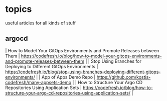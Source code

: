 # topics
useful articles for all kinds of stuff

## argocd

| How to Model Your GitOps Environments and Promote Releases between Them  | https://codefresh.io/blog/how-to-model-your-gitops-environments-and-promote-releases-between-them |
| Stop Using Branches for Deploying to Different GitOps Environments | https://codefresh.io/blog/stop-using-branches-deploying-different-gitops-environments/ |
| App of Apps Demo Repo | https://github.com/kostis-codefresh/many-appsets-demo |
| How to Structure Your Argo CD Repositories Using Application Sets | https://codefresh.io/blog/how-to-structure-your-argo-cd-repositories-using-application-sets/ |
